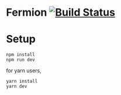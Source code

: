 # Fermion [![Build Status](https://travis-ci.org/FermORG/FermionJS.svg?branch=master)](https://travis-ci.org/FermORG/FermionJS)

# Setup

```
npm install
npm run dev
```
for yarn users,
```
yarn install
yarn dev
```
